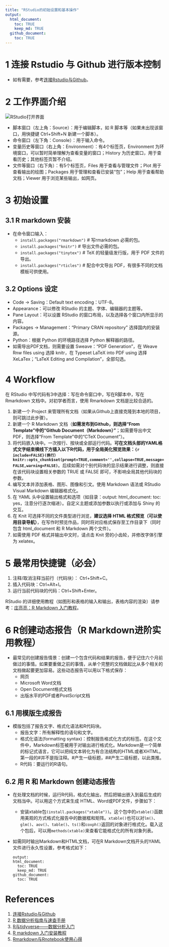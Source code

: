 ```yaml
---
title: "RStudio的初始设置和基本操作"
output:
  html_document:
    toc: TRUE
    keep_md: TRUE
  github_document:
    toc: TRUE
---
```


# 1 连接 Rstudio 与 Github 进行版本控制

- 如有需要，参考[连接Rstudio与Github](http://afarx.com/2018/02/26/Rstudio-Github/)。

# 2 工作界面介绍

![RStudio打开界面](https://bookdown.org/xiao/RAnalysisBook/RstudioDesk_mark.png)

- 脚本窗口（左上角：Source）：用于编辑脚本，如 R 脚本等（如果未出现该窗口，用快捷键 Ctrl+Shift+N 新建一个脚本）。
- 命令窗口（左下角：Console）：用于输入命令。
- 变量历史等窗口（右上角：Environment）：有4个标签页，Environment 为环境窗口，可以暂时简单理解为查看变量的窗口；History 为历史窗口，用于查看历史；其他标签页暂不介绍。
- 文件等窗口（右下角）：有5个标签页，Files 用于查看与管理文件；Plot 用于查看输出的绘图；Packages 用于管理和查看已安装“包”；Help 用于查看帮助文档；Viewer 用于浏览某些输出，如网页。

# 3 初始设置

## 3.1 R markdown 安装

- 在命令窗口输入：
  - `install.packages("rmarkdown")` # 写rmarkdown 必需的包。
  - `install.packages("knitr")` # 导出文件必需的包。
  - `install.packages("tinytex")` # TeX 的轻量级发行版，用于 PDF 文件的导出。
  - `install.packages("rticles")` # 配合中文导出 PDF，有很多不同的文档模板可供使用。

## 3.2 Options 设定

- Code -> Saving：Default text encoding：UTF-8。
- Appearance：可以修改 RStudio 的主题、字体、编辑器的主题等。
- Pane Layout：可以设置 RStudio 的窗口布局，以及选择各个窗口内所显示的内容。
- Packages -> Management：“Primary CRAN repository” 选择国内的安装源。
- Python：根据 Python 的环境路径选择 Python 解释器的路径。
- 如需导出PDF文档，则需要设置 Sweave：“PDF Generation”，在 Weave Rnw files using 选择 knitr，在 Typeset LaTeX into PDF using 选择 XeLaTex；“LaTeX Editing and Compilation”，全部勾选。

# 4 Workflow

在 RStudio 中写代码有3中选择：写在命令窗口中，写在R脚本中，写在 Rmarkdown 文档中。对初学者而言，使用 Rmarkdown 文档是比较合适的。

1. 新建一个 Project 来管理所有文档（如果从Github上直接克隆到本地的项目，则可跳过此步骤）。
2. 新建一个 R Markdown 文档（**如需发布到Github，则选择“From Template”中的“Github Document（Markdown）”**；如需要导出中文 PDF，则选择“From Template”中的“CTeX Document”）。
3. 将代码嵌入块中。一次按行、按块或全部运行代码。**可在文档头部的YAML格式文字结束横线下方插入以下R代码，用于全局美化预览效果：```{r include=FALSE}(换行）knitr::opts_chunk$set(prompt=TRUE,comment='',collapse=TRUE,message=FALSE,warning=FALSE)```**。后续如需对个别代码块的显示结果进行调整，则直接在该代码块设置相关参数的 TRUE 或 FALSE 即可，不影响全局其他代码块的参数。
4. 编写文本并添加表格、图形、图像和引文。使用 Markdown 语法或 RStudio Visual Markdown 编辑器格式化。
5. 在 YAML 头中设置输出格式和选项（如目录：output: html_document: toc: yes，注意分行逐次缩进）。自定义主题或添加参数以执行或添加与 Shiny 的交互。
6. 在 Knit 可选择不同的文件类型进行浏览，**建议选择 HTML 格式预览（可以使用目录导航）**，在写作时预览作品，同时将对应格式保存至工作目录下（同时包含 html_document 和 R Markdown 两个文件）。
7. 如需使用 PDF 格式并输出中文时，请点击 Knit 旁的小齿轮，并修改字体引擎为 xelatex。

# 5 最常用快捷键（必会）

1. 注释/取消注释当前行（代码块）： Ctrl+Shift+C。
2. 插入代码块：Ctrl+Alt+I。
3. 运行当前代码块的代码：Ctrl+Shift+Enter。

RStudio 的详细使用教程（如图形和表格的输入和输出，表格内容的渲染）请参考：[庄亮亮：R Markdown 入门教程](https://cosx.org/2021/04/rmarkdown-introduction/)。

# 6 R创建动态报告（R Markdown进阶实用教程）

- 最常见的创建报告情景：创建一个包含代码和结果的报告，便于记住六个月前做过的事情。如果要重做之前的事情，从单个完整的文档做起比从多个相关的文档做起要更加容易。这些动态报告可以用以下格式保存：
  - 网页 
  - Microsoft Word文档
  - Open Document格式文档 
  - 出版水平的PDF或者PostScript文档

## 6.1 用模版生成报告

- 模版包括了报告文字、格式化语法和R代码块。
  - 报告文字：所有解释性的语句和文字。
  - 格式化语法(formatting syntax)：控制报告格式化方式的标签。在这个文件中，Markdown标签被用于对输出进行格式化。Markdown是一个简单的标记式语言，它可以把纯文本转化为有合法结构的HTML或者XHTML。第一段的#并不是指注释。#产生一级标题，##产生二级标题，以此类推。
  - R代码：要运行的R语句。

## 6.2 用 R 和 Markdown 创建动态报告

- 在处理文档的时候，运行R代码，格式化输出，然后把输出嵌入到最后生成的文档当中。可以用这个方式来生成 HTML、Word或PDF文件，步骤如下：
  - 安装xtable包`(install.packages("xtable"))`。这个包中的`xtable()`函数用美观的方式格式化报告中的数据框和矩阵。`xtable()`也可以对`lm()`、`glm()`、`aov()`、`table()`、`ts()`和`coxph()`返回的对象进行格式化。载入这个包后，可以用`methods(xtable)`来查看它能格式化的所有对象列表。

- 如需同时输出Markdown和HTML文档，可在R Markdown文档开头的YAML文件进行永久性设置，参考格式如下：

  ```
  output:
  html_document:
    toc: TRUE
    keep_md: TRUE
  github_document:
    toc: TRUE
    ```

# References

1. [连接Rstudio与Github](http://afarx.com/2018/02/26/Rstudio-Github/)
2. [R 数据分析指南与速查手册](https://bookdown.org/xiao/RAnalysisBook/)
3. [R与tidyverse——数据分析入门](https://tshi.page/r-and-tidyverse-book/index.html)
4. [R markdown 入门安装教程](https://www.jianshu.com/p/4fa7c107fe9c)
5. [Rmarkdown与Rnotebook使用心得](https://blog.csdn.net/qq_41437512/article/details/107094265)
